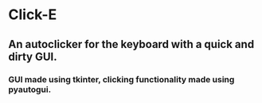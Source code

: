 # Click-E

## An autoclicker for the keyboard with a quick and dirty GUI.

### GUI made using tkinter, clicking functionality made using pyautogui.
